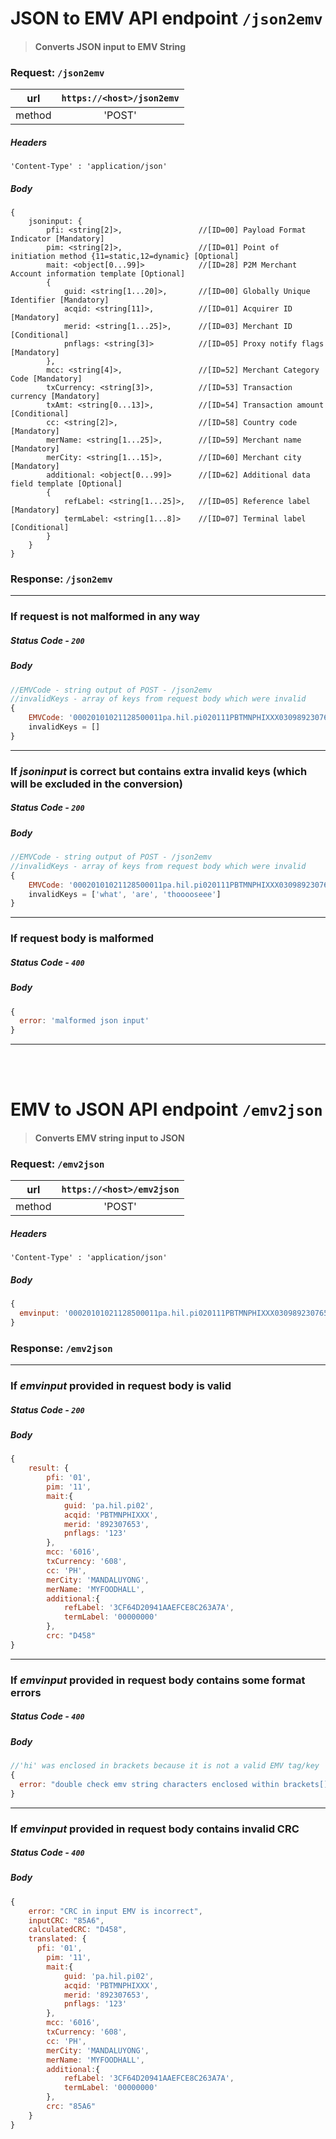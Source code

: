 # JSON to EMV API endpoint `/json2emv`
>#### Converts JSON input to EMV String

### Request: `/json2emv`
| url           | `https://<host>/json2emv`|
| ------------- |:------------------------:|
| method        | 'POST'                     |
##### Headers
`'Content-Type' : 'application/json'`
##### Body
```
{
    jsoninput: {
        pfi: <string[2]>,                 //[ID=00] Payload Format Indicator [Mandatory]
        pim: <string[2]>,                 //[ID=01] Point of initiation method {11=static,12=dynamic} [Optional]
        mait: <object[0...99]>            //[ID=28] P2M Merchant Account information template [Optional]
        {    
            guid: <string[1...20]>,       //[ID=00] Globally Unique Identifier [Mandatory]
            acqid: <string[11]>,          //[ID=01] Acquirer ID [Mandatory]
            merid: <string[1...25]>,      //[ID=03] Merchant ID [Conditional]
            pnflags: <string[3]>          //[ID=05] Proxy notify flags [Mandatory]
        },
        mcc: <string[4]>,                 //[ID=52] Merchant Category Code [Mandatory]
        txCurrency: <string[3]>,          //[ID=53] Transaction currency [Mandatory]
        txAmt: <string[0...13]>,          //[ID=54] Transaction amount [Conditional]
        cc: <string[2]>,                  //[ID=58] Country code [Mandatory]
        merName: <string[1...25]>,        //[ID=59] Merchant name [Mandatory]
        merCity: <string[1...15]>,        //[ID=60] Merchant city [Mandatory]
        additional: <object[0...99]>      //[ID=62] Additional data field template [Optional]
        {
            refLabel: <string[1...25]>,   //[ID=05] Reference label [Mandatory]
            termLabel: <string[1...8]>    //[ID=07] Terminal label [Conditional]
        }
    }
}
```
### Response: `/json2emv`
----
### If request is not malformed in any way
##### Status Code - `200`
##### Body
```javascript
//EMVCode - string output of POST - /json2emv
//invalidKeys - array of keys from request body which were invalid
{
    EMVCode: '00020101021128500011pa.hil.pi020111PBTMNPHIXXX030989230765305031235204601653036085802PH5910MYFOODHALL6011MANDALUYONG624105253CF64D20941AAEFCE8C263A7A0708000000006304D458',
    invalidKeys = []
}
```
----
### If *jsoninput* is correct but contains extra invalid keys (which will be excluded in the conversion)
##### Status Code - `200`
##### Body
```javascript
//EMVCode - string output of POST - /json2emv
//invalidKeys - array of keys from request body which were invalid
{
    EMVCode: '00020101021128500011pa.hil.pi020111PBTMNPHIXXX030989230765305031235204601653036085802PH5910MYFOODHALL6011MANDALUYONG624105253CF64D20941AAEFCE8C263A7A0708000000006304D458',
    invalidKeys = ['what', 'are', 'thooooseee']
}
```
----
### If request body is malformed
##### Status Code - `400`
##### Body
```javascript
{
  error: 'malformed json input'
}
```
----
<br><br/>
# EMV to JSON API endpoint `/emv2json`
>#### Converts EMV string input to JSON

### Request: `/emv2json`
| url           | `https://<host>/emv2json`|
| ------------- |:------------------------:|
| method        | 'POST'                     |
##### Headers
`'Content-Type' : 'application/json'`
##### Body
```javascript
{
  emvinput: '00020101021128500011pa.hil.pi020111PBTMNPHIXXX030989230765305031235204601653036085802PH5910MYFOODHALL6011MANDALUYONG624105253CF64D20941AAEFCE8C263A7A0708000000006304D458'
}
```
### Response: `/emv2json`
----
### If *emvinput* provided in request body is valid
##### Status Code - `200`
##### Body
```javascript
{
    result: {
        pfi: '01',
        pim: '11',
        mait:{
            guid: 'pa.hil.pi02',
            acqid: 'PBTMNPHIXXX',
            merid: '892307653',
            pnflags: '123' 
        },
        mcc: '6016',
        txCurrency: '608',
        cc: 'PH',
        merCity: 'MANDALUYONG',
        merName: 'MYFOODHALL',
        additional:{
            refLabel: '3CF64D20941AAEFCE8C263A7A',
            termLabel: '00000000'
        },
        crc: "D458"
}
```
----
### If *emvinput* provided in request body contains some format errors
##### Status Code - `400`
##### Body
```javascript
//'hi' was enclosed in brackets because it is not a valid EMV tag/key
{
  error: "double check emv string characters enclosed within brackets[]: '0001a0105yineo[hi]03abc'"
}
```
----
### If *emvinput* provided in request body contains invalid CRC
##### Status Code - `400`
##### Body
```javascript
{
    error: "CRC in input EMV is incorrect",
    inputCRC: "85A6",
    calculatedCRC: "D458",
    translated: {
      pfi: '01',
        pim: '11',
        mait:{
            guid: 'pa.hil.pi02',
            acqid: 'PBTMNPHIXXX',
            merid: '892307653',
            pnflags: '123' 
        },
        mcc: '6016',
        txCurrency: '608',
        cc: 'PH',
        merCity: 'MANDALUYONG',
        merName: 'MYFOODHALL',
        additional:{
            refLabel: '3CF64D20941AAEFCE8C263A7A',
            termLabel: '00000000'
        },
        crc: "85A6"
    }
}
```
